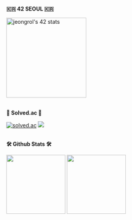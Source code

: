 <p><b>🇰🇷 42 SEOUL 🇰🇷</b></p>
<a href="https://profile.intra.42.fr/users/jeongrol"><img height="210em" src="https://badge.mediaplus.ma/greenbinary/jeongrol?1337Badge=off&UM6P=off" alt="jeongrol's 42 stats" /></a>
</br>
</br>
<p><b>🎈 Solved.ac 🎈</b></p>
<a href="https://solved.ac/ronlee"><img alt="solved.ac" src="http://mazassumnida.wtf/api/v2/generate_badge?boj=ronlee"/></a>
<a href="https://solved.ac/ronlee"><img src="http://mazandi.herokuapp.com/api?handle=ronlee&theme=warm"/></a>
</br>
</br>
<p><b>🛠️ Github Stats 🛠️</b></p>
<p>
  <img height="155em" src="https://github-readme-stats-veggie-garden.vercel.app/api/top-langs/?username=JeongRon&layout=compact&bg_color=30,e96443,904e95&title_color=fff&text_color=fff">
  <img height="155em" src="https://github-readme-stats-veggie-garden.vercel.app/api?username=JeongRon&show_icons=true&include_all_commits=true&bg_color=30,e96443,904e95&title_color=fff&text_color=fff">
</p>



<!--
**JeongRon/JeongRon** is a ✨ _special_ ✨ repository because its `README.md` (this file) appears on your GitHub profile.

Here are some ideas to get you started:

- 🔭 I’m currently working on ...
- 🌱 I’m currently learning ...
- 👯 I’m looking to collaborate on ...
- 🤔 I’m looking for help with ...
- 💬 Ask me about ...
- 📫 How to reach me: ...
- 😄 Pronouns: ...
- ⚡ Fun fact: ...
-->

